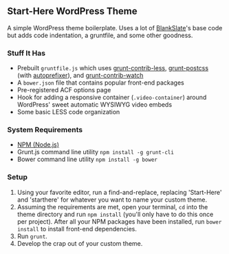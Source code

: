 ## Start-Here WordPress Theme
A simple WordPress theme boilerplate. Uses a lot of [BlankSlate](https://wordpress.org/themes/blankslate/)'s base code but adds code indentation, a gruntfile, and some other goodness.

### Stuff It Has
* Prebuilt ```gruntfile.js``` which uses [grunt-contrib-less](https://www.npmjs.com/package/grunt-contrib-less), [grunt-postcss](https://www.npmjs.com/package/grunt-postcss) (with [autoprefixer](https://www.npmjs.com/package/autoprefixer-core)), and [grunt-contrib-watch](https://www.npmjs.com/package/grunt-contrib-watch)
* A ```bower.json``` file that contains popular front-end packages
* Pre-registered ACF options page
* Hook for adding a responsive container (```.video-container```) around WordPress' sweet automatic WYSIWYG video embeds
* Some basic LESS code organization

### System Requirements
* [NPM (Node.js)](https://nodejs.org/)
* Grunt.js command line utility ```npm install -g grunt-cli```
* Bower command line utility ```npm install -g bower```

### Setup
1. Using your favorite editor, run a find-and-replace, replacing 'Start-Here' and 'starthere' for whatever you want to name your custom theme.
2. Assuming the requirements are met, open your terminal, ```cd``` into the theme directory and run ```npm install``` (you'll only have to do this once per project). After all your NPM packages have been installed, run ```bower install``` to install front-end dependencies.
3. Run ```grunt```.
4. Develop the crap out of your custom theme.
